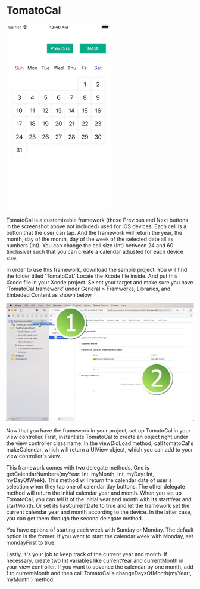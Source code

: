 # TomatoCal

![](Screenshots/Screenshot_001.jpg)

TomatoCal is a customizable framework (those Previous and Next buttons in the screenshot above not included) used for iOS devices.  Each cell is a button that the user can tap.  And the framework will return the year, the month, day of the month, day of the week of the selected date all as numbers (Int).  You can change the cell size (Int) between 24 and 60 (inclusive) such that you can create a calendar adjusted for each device size.

In order to use this framework, download the sample project.  You will find the folder titled 'TomatoCal.'  Locate the Xcode file inside.  And put this Xcode file in your Xcode project.  Select your target and make sure you have 'TomatoCal.framework' under General > Framworks, Libraries, and Embeded Content as shown below.

![](Screenshots/Screenshot_002.jpg)

Now that you have the framework in your project, set up TomatoCal in your view controller.  First, instantiate TomatoCal to create an object right under the view controller class name.  In the viewDidLoad method, call tomatoCal's makeCalendar, which will return a UIView object, which you can add to your view controller's view.

This framework comes with two delegate methods.  One is getCalendarNumbers(myYear: Int, myMonth, Int, myDay: Int, myDayOfWeek).  This method will return the calendar date of user's selection when they tap one of calendar day buttons.  The other delegate method will return the initial calendar year and month.  When you set up TomatoCal, you can tell it of the initial year and month with its startYear and startMonth.  Or set its hasCurrentDate to true and let the framework set the current calendar year and month according to the device.  In the latter case, you can get them through the second delegate method.

You have options of starting each week with Sunday or Monday.  The default option is the former.  If you want to start the calendar week with Monday, set mondayFirst to true.

Lastly, it's your job to keep track of the current year and month.  If necessary, create two Int variables like currentYear and currentMonth in your view controller.  If you want to advance the calendar by one month, add 1 to currentMonth and then call TomatoCal's changeDaysOfMonth(myYear:, myMonth:) method.
